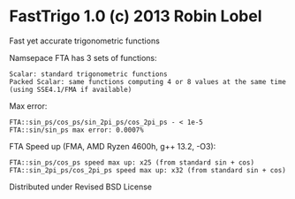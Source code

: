 FastTrigo 1.0 (c) 2013 Robin Lobel
=========
Fast yet accurate trigonometric functions

Namsepace FTA has 3 sets of functions:

    Scalar: standard trigonometric functions
    Packed Scalar: same functions computing 4 or 8 values at the same time (using SSE4.1/FMA if available)
  

Max error:

    FTA::sin_ps/cos_ps/sin_2pi_ps/cos_2pi_ps - < 1e-5
    FTA::sin/sin_ps max error: 0.0007%

FTA Speed up (FMA, AMD Ryzen 4600h, g++ 13.2, -O3):

    FTA::sin_ps/cos_ps speed max up: x25 (from standard sin + cos)
    FTA::sin_2pi_ps/cos_2pi_ps speed max up: x32 (from standard sin + cos)

Distributed under Revised BSD License
